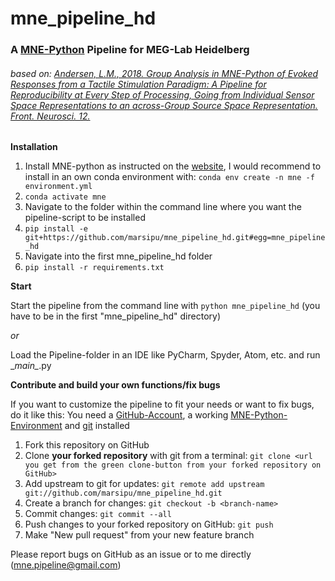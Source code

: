 # mne_pipeline_hd
### A [MNE-Python](https://mne.tools/stable/index.html) Pipeline for MEG-Lab Heidelberg
###### based on: [Andersen, L.M., 2018. Group Analysis in MNE-Python of Evoked Responses from a Tactile Stimulation Paradigm: A Pipeline for Reproducibility at Every Step of Processing, Going from Individual Sensor Space Representations to an across-Group Source Space Representation. Front. Neurosci. 12.](https://doi.org/10.3389/fnins.2018.00006)
**Installation**

1. Install MNE-python as instructed on the [website](https://www.martinos.org/mne/stable/install_mne_python.html),
I would recommend to install in an own conda environment with:
`conda env create -n mne -f environment.yml`
2. `conda activate mne`
3. Navigate to the folder within the command line where you want the pipeline-script to be installed
4. `pip install -e git+https://github.com/marsipu/mne_pipeline_hd.git#egg=mne_pipeline_hd`
5. Navigate into the first mne_pipeline_hd folder
6. `pip install -r requirements.txt`

**Start**

Start the pipeline from the command line with `python mne_pipeline_hd` (you have to be in the first "mne_pipeline_hd" directory)

_or_

Load the Pipeline-folder in an IDE like PyCharm, Spyder, Atom, etc. and run \__main\__.py

**Contribute and build your own functions/fix bugs**

If you want to customize the pipeline to fit your needs or want to fix bugs, do it like this:
You need a [GitHub-Account](https://github.com/), a working [MNE-Python-Environment](https://www.martinos.org/mne/stable/install_mne_python.html) and [git](https://git-scm.com/book/en/v2/Getting-Started-Installing-Git) installed
1. Fork this repository on GitHub
2. Clone **your forked repository** with git from a terminal: `git clone <url you get from the green clone-button from your forked repository on GitHub>`
3. Add upstream to git for updates: `git remote add upstream git://github.com/marsipu/mne_pipeline_hd.git`
4. Create a branch for changes: `git checkout -b <branch-name>`
5. Commit changes: `git commit --all `
6. Push changes to your forked repository on GitHub: `git push`
7. Make "New pull request" from your new feature branch


Please report bugs on GitHub as an issue or to me directly (mne.pipeline@gmail.com)
